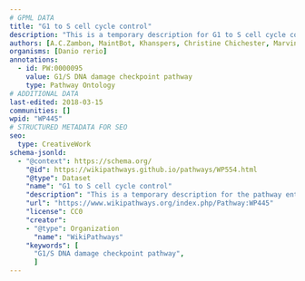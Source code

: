 ```yaml
---
# GPML DATA
title: "G1 to S cell cycle control"
description: "This is a temporary description for G1 to S cell cycle control"
authors: [A.C.Zambon, MaintBot, Khanspers, Christine Chichester, Marvin M2]
organisms: [Danio rerio]
annotations:
  - id: PW:0000095
    value: G1/S DNA damage checkpoint pathway
    type: Pathway Ontology
# ADDITIONAL DATA
last-edited: 2018-03-15
communities: []
wpid: "WP445"
# STRUCTURED METADATA FOR SEO
seo:
  type: CreativeWork
schema-jsonld:
  - "@context": https://schema.org/
    "@id": https://wikipathways.github.io/pathways/WP554.html
    "@type": Dataset
    "name": "G1 to S cell cycle control"
    "description": "This is a temporary description for the pathway entitled: G1 to S cell cycle control"
    "url": "https://www.wikipathways.org/index.php/Pathway:WP445"
    "license": CC0
    "creator":
    - "@type": Organization
      "name": "WikiPathways"
    "keywords": [
      "G1/S DNA damage checkpoint pathway",
      ]
---
```

